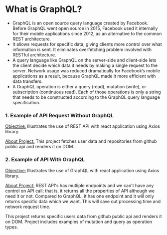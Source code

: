 # What is GraphQL?
- GraphQL is an open source query language created by Facebook. Before GraphQL went open source in 2015, Facebook used it internally for their mobile applications since 2012, as an alternative to the common REST architecture. 
- It allows requests for specific data, giving clients more control over what information is sent. It eliminates overfetching problem involved with RESTful  architecture.
- A query language like GraphQL on the server-side and client-side lets the client decide which data it needs by making a single request to the server. Network usage was reduced dramatically for Facebook’s mobile applications as a result, because GraphQL made it more efficient with data transfers.
- A GraphQL operation is either a query (read), mutation (write), or subscription (continuous read). Each of those operations is only a string that needs to be constructed according to the GraphQL query language specification. 


### 1. Example of API Request Without GraphQL
<ins>Objective:</ins>
Illustrates the use of REST API with react application using Axios library.

<ins>About Project:</ins>
This project fetches user data and repositories from github public api and renders it on DOM.


### 2. Example of API With GraphQL
<ins>Objective:</ins>
Illustrates the use of GraphQL with react application using Axios library.

<ins>About Project:</ins>
REST API's has mutliple endpoints and we can't have any control on API call; that is, it returns all the properties of API although we need it or not. Compared to GraphQL, it has one endpoint and it will only returns specific data which we want. This will save out processing time and network request time.

This project returns specific users data from github public api and renders it on DOM. Project includes examples of mutation and query as operation types.